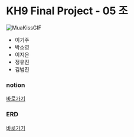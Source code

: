 # KH9 Final Project - 05 조 
![MuaKissGIF](https://user-images.githubusercontent.com/63634220/171343133-247e24e2-fdfa-4994-8cb4-087ecabca7c1.gif)
- 이기주
- 박소영
- 이지은
- 정유진
- 김범진
### notion 
[바로가기](https://spiced-gastonia-d44.notion.site/final_project-5d1fd416f1a84f23a75ea36771684300)


### ERD
[바로가기](https://www.erdcloud.com/d/mCpGvDQKbQMatiYB7)

